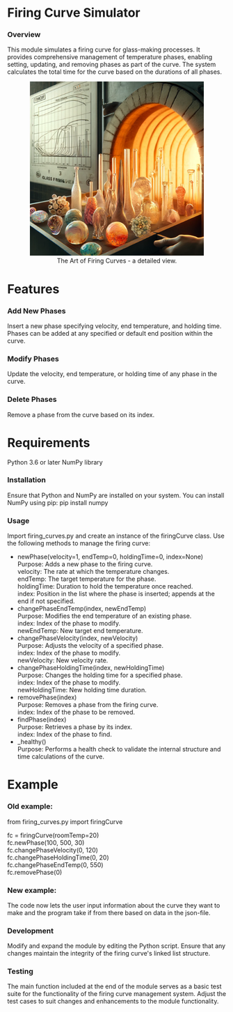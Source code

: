 # Firing Curve Simulator
### Overview
This module simulates a firing curve for glass-making processes. It provides comprehensive management of temperature phases, enabling setting, updating, and removing phases as part of the curve. The system calculates the total time for the curve based on the durations of all phases.

<div align="center">
  <img src="firing_curves.webp" alt="The Art of Firing Curves" width="400">
  <br>
  <figcaption>The Art of Firing Curves - a detailed view.</figcaption>
</div>

# Features
### Add New Phases
Insert a new phase specifying velocity, end temperature, and holding time. Phases can be added at any specified or default end position within the curve.

### Modify Phases
Update the velocity, end temperature, or holding time of any phase in the curve.

### Delete Phases
Remove a phase from the curve based on its index.

# Requirements
Python 3.6 or later NumPy library
### Installation
Ensure that Python and NumPy are installed on your system. You can install NumPy using pip:  pip install numpy 

### Usage
Import firing_curves.py and create an instance of the firingCurve class. Use the following methods to manage the firing curve:

* newPhase(velocity=1, endTemp=0, holdingTime=0, index=None)   
Purpose: Adds a new phase to the firing curve.    
velocity: The rate at which the temperature changes.    
endTemp: The target temperature for the phase.  
holdingTime: Duration to hold the temperature once reached.  
index: Position in the list where the phase is inserted; appends at the end if not specified.  
* changePhaseEndTemp(index, newEndTemp)  
Purpose: Modifies the end temperature of an existing phase.  
index: Index of the phase to modify.  
newEndTemp: New target end temperature.   
* changePhaseVelocity(index, newVelocity)   
Purpose: Adjusts the velocity of a specified phase.   
index: Index of the phase to modify.   
newVelocity: New velocity rate.   
* changePhaseHoldingTime(index, newHoldingTime)   
Purpose: Changes the holding time for a specified phase.   
index: Index of the phase to modify.   
newHoldingTime: New holding time duration.   
* removePhase(index)   
Purpose: Removes a phase from the firing curve.   
index: Index of the phase to be removed.   
* findPhase(index)   
Purpose: Retrieves a phase by its index.   
index: Index of the phase to find.   
* _healthy()   
Purpose: Performs a health check to validate the internal structure and time calculations of the curve.

# Example
### Old example:
from firing_curves.py import firingCurve 

fc = firingCurve(roomTemp=20)  
fc.newPhase(100, 500, 30)  
fc.changePhaseVelocity(0, 120)  
fc.changePhaseHoldingTime(0, 20)  
fc.changePhaseEndTemp(0, 550)  
fc.removePhase(0)  

### New example:
The code now lets the user input information about the curve they want to make and the program take if from there based on data in the json-file.
 
### Development
Modify and expand the module by editing the Python script. Ensure that any changes maintain the integrity of the firing curve's linked list structure.

### Testing
The main function included at the end of the module serves as a basic test suite for the functionality of the firing curve management system. Adjust the test cases to suit changes and enhancements to the module functionality.
